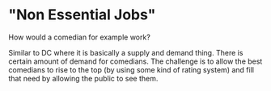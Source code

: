 ---
---

# "Non Essential Jobs"

How would a comedian for example work?

Similar to DC where it is basically a supply and demand thing. There is certain amount of demand for comedians. The challenge is to allow the best comedians to rise to the top (by using some kind of rating system) and fill that need by allowing the public to see them.
